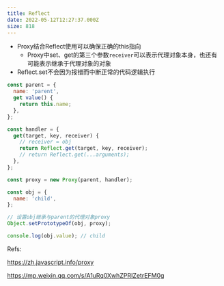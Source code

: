 ```yaml
---
title: Reflect
date: 2022-05-12T12:27:37.000Z
size: 818
---
```

- Proxy结合Reflect使用可以确保正确的this指向
  - Proxy中set、get的第三个参数`receiver`可以表示代理对象本身，也还有可能表示继承于代理对象的对象
- Reflect.set不会因为报错而中断正常的代码逻辑执行

```javascript
const parent = {
  name: 'parent',
  get value() {
    return this.name;
  },
};

const handler = {
  get(target, key, receiver) {
    // receiver = obj
    return Reflect.get(target, key, receiver);
    // return Reflect.get(...arguments);
  },
};

const proxy = new Proxy(parent, handler);

const obj = {
  name: 'child',
};

// 设置obj继承与parent的代理对象proxy
Object.setPrototypeOf(obj, proxy);

console.log(obj.value); // child
```



Refs:

https://zh.javascript.info/proxy

https://mp.weixin.qq.com/s/A1uRq0XwhZPRIZetrEFM0g
